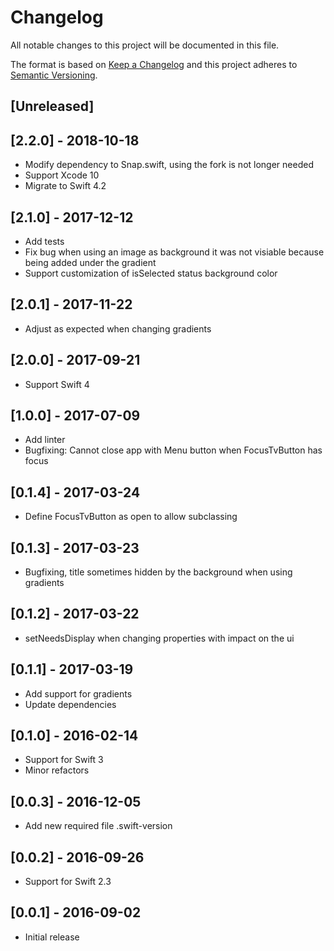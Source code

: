 # Changelog
All notable changes to this project will be documented in this file.

The format is based on [Keep a Changelog](http://keepachangelog.com/en/1.0.0/)
and this project adheres to [Semantic Versioning](http://semver.org/spec/v2.0.0.html).

## [Unreleased]

## [2.2.0] - 2018-10-18

- Modify dependency to Snap.swift, using the fork is not longer needed
- Support Xcode 10
- Migrate to Swift 4.2

## [2.1.0] - 2017-12-12

- Add tests
- Fix bug when using an image as background it was not visiable because being added under the gradient
- Support customization of isSelected status background color

## [2.0.1] - 2017-11-22

- Adjust as expected when changing gradients

## [2.0.0] - 2017-09-21

- Support Swift 4

## [1.0.0] - 2017-07-09

- Add linter
- Bugfixing: Cannot close app with Menu button when FocusTvButton has focus

## [0.1.4] - 2017-03-24

- Define FocusTvButton as open to allow subclassing

## [0.1.3] - 2017-03-23

- Bugfixing, title sometimes hidden by the background when using gradients

## [0.1.2] - 2017-03-22

- setNeedsDisplay when changing properties with impact on the ui

## [0.1.1] - 2017-03-19

- Add support for gradients
- Update dependencies

## [0.1.0] - 2016-02-14

- Support for Swift 3
- Minor refactors

## [0.0.3] - 2016-12-05

- Add new required file .swift-version

## [0.0.2] - 2016-09-26

- Support for Swift 2.3

## [0.0.1] - 2016-09-02

- Initial release
